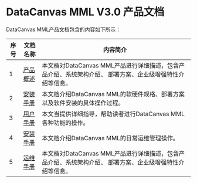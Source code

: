# DataCanvas MML V3.0 产品文档DataCanvas MML产品文档包含的内容如下所示：| 序号 | 文档名称 | 内容简介 ||---------|---------|---------|| 1  | <a href="white_paper.md">产品概述</a> |  本文档对DataCanvas MML产品进行详细描述，包含产品介绍、系统架构介绍、 部署方案、企业级增强特性介绍等信息。|| 2  | <a href="install_guide.md">安装手册</a> |  本文档介绍DataCanvas MML的软硬件规格、部署方案以及软件安装的具体操作过程。 ||3|<a href="user_guide.md">用户手册</a>|本文当提供详细指导，帮助读者进行DataCanvas MML各种功能的操作。||4|<a href="main_guide.md">安装手册</a>|本文档介绍DataCanvas MML的日常运维管理操作。|| 5  | <a href="white_paper.md">运维手册</a> |  本文档对DataCanvas MML产品进行详细描述，包含产品介绍、系统架构介绍、 部署方案、企业级增强特性介绍等信息。|


